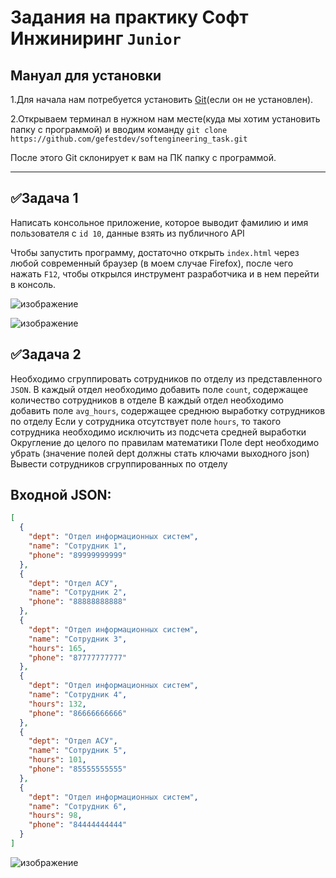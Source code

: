 # Задания на практику Софт Инжиниринг ```Junior```

## Мануал для установки
1.Для начала нам потребуется установить [Git](https://git-scm.com/)(если он не установлен).

2.Открываем терминал в нужном нам месте(куда мы хотим установить папку с программой) и вводим команду ```git clone https://github.com/gefestdev/softengineering_task.git```

После этого Git склонирует к вам на ПК папку с программой.
____
## :white_check_mark:Задача 1
Написать консольное приложение, которое выводит фамилию и имя пользователя с ```id 10```, данные взять из публичного API

 Чтобы запустить программу, достаточно открыть ```index.html``` через любой современный браузер (в моем случае Firefox), после чего нажать ```F12```, чтобы открылся инструмент разработчика и в нем перейти в консоль.

![изображение](https://user-images.githubusercontent.com/56268426/196036051-18427abe-9c8e-44c8-8e79-00a45234d0df.png)

![изображение](https://user-images.githubusercontent.com/56268426/196036074-1e5ed5b0-13bf-4446-96f6-fcad8a0730d6.png)

## :white_check_mark:Задача 2
Необходимо сгруппировать сотрудников по отделу из представленного ```JSON```. 
В каждый отдел необходимо добавить поле ```count```, содержащее количество сотрудников в отделе
В каждый отдел необходимо добавить поле ```avg_hours```, содержащее среднюю выработку сотрудников по отделу
Если у сотрудника отсутствует поле ```hours```, то такого сотрудника необходимо исключить из подсчета средней выработки
Округление до целого по правилам математики
Поле dept необходимо убрать (значение полей dept должны стать ключами выходного json)
Вывести сотрудников сгруппированных по отделу

## Входной JSON:

```json
[
  {
    "dept": "Отдел информационных систем",
    "name": "Сотрудник 1",
    "phone": "89999999999"
  },
  {
    "dept": "Отдел АСУ",
    "name": "Сотрудник 2",
    "phone": "88888888888"
  },
  {
    "dept": "Отдел информационных систем",
    "name": "Сотрудник 3",
    "hours": 165,
    "phone": "87777777777"
  },
  {
    "dept": "Отдел информационных систем",
    "name": "Сотрудник 4",
    "hours": 132,
    "phone": "86666666666"
  },
  {
    "dept": "Отдел АСУ",
    "name": "Сотрудник 5",
    "hours": 101,
    "phone": "85555555555"
  },
  {
    "dept": "Отдел информационных систем",
    "name": "Сотрудник 6",
    "hours": 98,
    "phone": "84444444444"
  }
]
```

![изображение](https://user-images.githubusercontent.com/56268426/196039947-73265ba5-e24b-49f6-bbdb-a1fcbc41c5a0.png)

